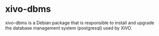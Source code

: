 xivo-dbms
=========

xivo-dbms is a Debian package that is responsible to install and upgrade the
database management system (postgresql) used by XiVO.
